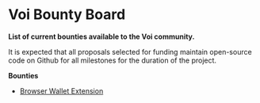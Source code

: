 # **Voi Bounty Board**
**List of current bounties available to the Voi community.**

It is expected that all proposals selected for funding maintain open-source code on Github for all milestones for the duration of the project. 

**Bounties**

- [Browser Wallet Extension](https://github.com/VoiNetwork/governance/blob/main/Bounties/Browser%20Extension%20Wallet.md)
